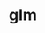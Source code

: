 ---
title: "glm"
layout: cache
categories: [package, develop]
meta: {"compilers": ["gcc@=11.4.0", "oneapi@=2024.2.1"], "num_specs": 12, "num_specs_by_stack": {"e4s": 6, "e4s-oneapi": 6, "root": 12}, "oss": ["ubuntu22.04"], "platforms": ["linux"], "stacks": ["e4s", "e4s-oneapi", "root"], "targets": ["x86_64_v3"], "versions": ["1.0.1"]}
spec_details: [{"compiler": "gcc@=11.4.0", "hash": "3zs77klpumip72zmopmzzzwi724a6pmc", "os": "ubuntu22.04", "platform": "linux", "size": "-", "stacks": ["e4s", "root"], "tarball": "https://binaries.spack.io/develop/build_cache/linux-ubuntu22.04-x86_64_v3/gcc-11.4.0/glm-1.0.1/linux-ubuntu22.04-x86_64_v3-gcc-11.4.0-glm-1.0.1-3zs77klpumip72zmopmzzzwi724a6pmc.spack", "target": "x86_64_v3", "variants": ["build_system=cmake", "build_type=Release", "generator=make", "~ipo"], "versions": ["1.0.1"]}, {"compiler": "gcc@=11.4.0", "hash": "fustl4d66xqsnwlriwqch5khsnryhk7y", "os": "ubuntu22.04", "platform": "linux", "size": "-", "stacks": ["e4s", "root"], "tarball": "https://binaries.spack.io/develop/build_cache/linux-ubuntu22.04-x86_64_v3/gcc-11.4.0/glm-1.0.1/linux-ubuntu22.04-x86_64_v3-gcc-11.4.0-glm-1.0.1-fustl4d66xqsnwlriwqch5khsnryhk7y.spack", "target": "x86_64_v3", "variants": ["build_system=cmake", "build_type=Release", "generator=make", "~ipo"], "versions": ["1.0.1"]}, {"compiler": "gcc@=11.4.0", "hash": "hu3xoxzcmv2qpr5jnwfxcqvedqvj7nxp", "os": "ubuntu22.04", "platform": "linux", "size": "-", "stacks": ["e4s", "root"], "tarball": "https://binaries.spack.io/develop/build_cache/linux-ubuntu22.04-x86_64_v3/gcc-11.4.0/glm-1.0.1/linux-ubuntu22.04-x86_64_v3-gcc-11.4.0-glm-1.0.1-hu3xoxzcmv2qpr5jnwfxcqvedqvj7nxp.spack", "target": "x86_64_v3", "variants": ["build_system=cmake", "build_type=Release", "generator=make", "~ipo"], "versions": ["1.0.1"]}, {"compiler": "gcc@=11.4.0", "hash": "nzfzidxtxpskiqmv7zr3evnad3bfwryq", "os": "ubuntu22.04", "platform": "linux", "size": "-", "stacks": ["e4s", "root"], "tarball": "https://binaries.spack.io/develop/build_cache/linux-ubuntu22.04-x86_64_v3/gcc-11.4.0/glm-1.0.1/linux-ubuntu22.04-x86_64_v3-gcc-11.4.0-glm-1.0.1-nzfzidxtxpskiqmv7zr3evnad3bfwryq.spack", "target": "x86_64_v3", "variants": ["build_system=cmake", "build_type=Release", "generator=make", "~ipo"], "versions": ["1.0.1"]}, {"compiler": "gcc@=11.4.0", "hash": "pe443bkceovjcnr62ucm7bkqah6wfl5f", "os": "ubuntu22.04", "platform": "linux", "size": "-", "stacks": ["e4s", "root"], "tarball": "https://binaries.spack.io/develop/build_cache/linux-ubuntu22.04-x86_64_v3/gcc-11.4.0/glm-1.0.1/linux-ubuntu22.04-x86_64_v3-gcc-11.4.0-glm-1.0.1-pe443bkceovjcnr62ucm7bkqah6wfl5f.spack", "target": "x86_64_v3", "variants": ["build_system=cmake", "build_type=Release", "generator=make", "~ipo"], "versions": ["1.0.1"]}, {"compiler": "gcc@=11.4.0", "hash": "wbbwo5oci7byxlklemq63nsdntipy7di", "os": "ubuntu22.04", "platform": "linux", "size": "-", "stacks": ["e4s", "root"], "tarball": "https://binaries.spack.io/develop/build_cache/linux-ubuntu22.04-x86_64_v3/gcc-11.4.0/glm-1.0.1/linux-ubuntu22.04-x86_64_v3-gcc-11.4.0-glm-1.0.1-wbbwo5oci7byxlklemq63nsdntipy7di.spack", "target": "x86_64_v3", "variants": ["build_system=cmake", "build_type=Release", "generator=make", "~ipo"], "versions": ["1.0.1"]}, {"compiler": "oneapi@=2024.2.1", "hash": "7a2vz45mactxxpksnxodp4t6kcg6stk2", "os": "ubuntu22.04", "platform": "linux", "size": "-", "stacks": ["e4s-oneapi", "root"], "tarball": "https://binaries.spack.io/develop/build_cache/linux-ubuntu22.04-x86_64_v3/oneapi-2024.2.1/glm-1.0.1/linux-ubuntu22.04-x86_64_v3-oneapi-2024.2.1-glm-1.0.1-7a2vz45mactxxpksnxodp4t6kcg6stk2.spack", "target": "x86_64_v3", "variants": ["build_system=cmake", "build_type=Release", "generator=make", "~ipo"], "versions": ["1.0.1"]}, {"compiler": "oneapi@=2024.2.1", "hash": "fjwbhev4nszcnnihetfpqtvpfylko3cy", "os": "ubuntu22.04", "platform": "linux", "size": "-", "stacks": ["e4s-oneapi", "root"], "tarball": "https://binaries.spack.io/develop/build_cache/linux-ubuntu22.04-x86_64_v3/oneapi-2024.2.1/glm-1.0.1/linux-ubuntu22.04-x86_64_v3-oneapi-2024.2.1-glm-1.0.1-fjwbhev4nszcnnihetfpqtvpfylko3cy.spack", "target": "x86_64_v3", "variants": ["build_system=cmake", "build_type=Release", "generator=make", "~ipo"], "versions": ["1.0.1"]}, {"compiler": "oneapi@=2024.2.1", "hash": "jj5agoeu53frofnmqlcop2qzhkt3jutu", "os": "ubuntu22.04", "platform": "linux", "size": "-", "stacks": ["e4s-oneapi", "root"], "tarball": "https://binaries.spack.io/develop/build_cache/linux-ubuntu22.04-x86_64_v3/oneapi-2024.2.1/glm-1.0.1/linux-ubuntu22.04-x86_64_v3-oneapi-2024.2.1-glm-1.0.1-jj5agoeu53frofnmqlcop2qzhkt3jutu.spack", "target": "x86_64_v3", "variants": ["build_system=cmake", "build_type=Release", "generator=make", "~ipo"], "versions": ["1.0.1"]}, {"compiler": "oneapi@=2024.2.1", "hash": "k4dp3bpuy2vbitibr7j5p4kp2tkysfd7", "os": "ubuntu22.04", "platform": "linux", "size": "-", "stacks": ["e4s-oneapi", "root"], "tarball": "https://binaries.spack.io/develop/build_cache/linux-ubuntu22.04-x86_64_v3/oneapi-2024.2.1/glm-1.0.1/linux-ubuntu22.04-x86_64_v3-oneapi-2024.2.1-glm-1.0.1-k4dp3bpuy2vbitibr7j5p4kp2tkysfd7.spack", "target": "x86_64_v3", "variants": ["build_system=cmake", "build_type=Release", "generator=make", "~ipo"], "versions": ["1.0.1"]}, {"compiler": "oneapi@=2024.2.1", "hash": "td5jbd3xjftb4vjbsgllz2re5vysmilb", "os": "ubuntu22.04", "platform": "linux", "size": "-", "stacks": ["e4s-oneapi", "root"], "tarball": "https://binaries.spack.io/develop/build_cache/linux-ubuntu22.04-x86_64_v3/oneapi-2024.2.1/glm-1.0.1/linux-ubuntu22.04-x86_64_v3-oneapi-2024.2.1-glm-1.0.1-td5jbd3xjftb4vjbsgllz2re5vysmilb.spack", "target": "x86_64_v3", "variants": ["build_system=cmake", "build_type=Release", "generator=make", "~ipo"], "versions": ["1.0.1"]}, {"compiler": "oneapi@=2024.2.1", "hash": "tt4oftnu76qyxhxr5h3nawtwyeioyg4e", "os": "ubuntu22.04", "platform": "linux", "size": "-", "stacks": ["e4s-oneapi", "root"], "tarball": "https://binaries.spack.io/develop/build_cache/linux-ubuntu22.04-x86_64_v3/oneapi-2024.2.1/glm-1.0.1/linux-ubuntu22.04-x86_64_v3-oneapi-2024.2.1-glm-1.0.1-tt4oftnu76qyxhxr5h3nawtwyeioyg4e.spack", "target": "x86_64_v3", "variants": ["build_system=cmake", "build_type=Release", "generator=make", "~ipo"], "versions": ["1.0.1"]}]
---